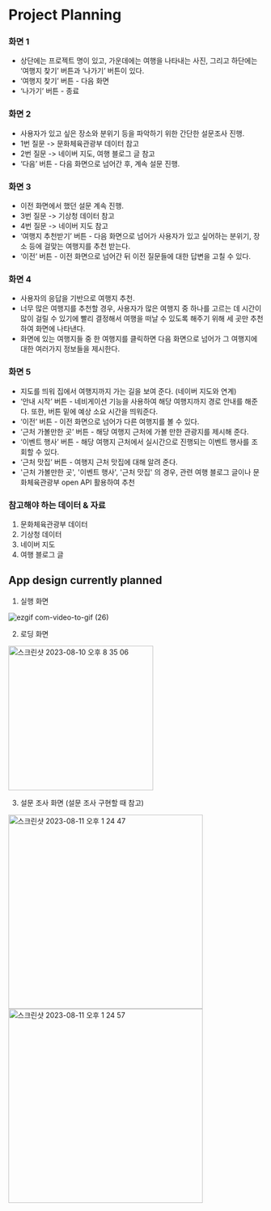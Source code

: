 # Project Planning

### 화면 1

- 상단에는 프로젝트 명이 있고, 가운데에는 여행을 나타내는 사진, 그리고 하단에는 ‘여행지 찾기’ 버튼과 ‘나가기’ 버튼이 있다.
- ‘여행지 찾기’ 버튼 - 다음 화면
- ‘나가기’ 버튼 - 종료

### 화면 2

- 사용자가 있고 싶은 장소와 분위기 등을 파악하기 위한 간단한 설문조사 진행.
- 1번 질문 -> 문화체육관광부 데이터 참고
- 2번 질문 -> 네이버 지도, 여행 블로그 글 참고
- ‘다음’ 버튼 - 다음 화면으로 넘어간 후, 계속 설문 진행.

### 화면 3

- 이전 화면에서 했던 설문 계속 진행.
- 3번 질문 -> 기상청 데이터 참고
- 4번 질문 -> 네이버 지도 참고
- ‘여행지 추천받기’ 버튼 - 다음 화면으로 넘어가 사용자가 있고 싶어하는 분위기, 장소 등에 걸맞는 여행지를 추천 받는다.
- ‘이전’ 버튼 - 이전 화면으로 넘어간 뒤 이전 질문들에 대한 답변을 고칠 수 있다.

### 화면 4

- 사용자의 응답을 기반으로 여행지 추천.
- 너무 많은 여행지를 추천할 경우, 사용자가 많은 여행지 중 하나를 고르는 데 시간이 많이 걸릴 수 있기에 빨리 결정해서 여행을 떠날 수 있도록 해주기 위해 세 곳만 추천하여 화면에 나타낸다.
- 화면에 있는 여행지들 중 한 여행지를 클릭하면 다음 화면으로 넘어가 그 여행지에 대한 여러가지 정보들을 제시한다.

### 화면 5

- 지도를 띄워 집에서 여행지까지 가는 길을 보여 준다. (네이버 지도와 연계)
- ‘안내 시작’ 버튼 - 네비게이션 기능을 사용하여 해당 여행지까지 경로 안내를 해준다. 또한, 버튼 밑에 예상 소요 시간을 띄워준다.
- ‘이전’ 버튼 - 이전 화면으로 넘어가 다른 여행지를 볼 수 있다.
- ‘근처 가볼만한 곳’ 버튼 - 해당 여행지 근처에 가볼 만한 관광지를 제시해 준다.
- ‘이벤트 행사’ 버튼 - 해당 여행지 근처에서 실시간으로 진행되는 이벤트 행사를 조회할 수 있다.
- ‘근처 맛집’ 버튼 - 여행지 근처 맛집에 대해 알려 준다.
- '근처 가볼만한 곳', '이벤트 행사', '근처 맛집' 의 경우, 관련 여행 블로그 글이나 문화체육관광부 open API 활용하여 추천

### 참고해야 하는 데이터 & 자료
1. 문화체육관광부 데이터
2. 기상청 데이터
3. 네이버 지도
4. 여행 블로그 글

## App design currently planned

1. 실행 화면
   
![ezgif com-video-to-gif (26)](https://github.com/taeyoonL/sudden_trip/assets/132141316/00d765f4-46b1-48ca-ace1-1765c81bf879)

2. 로딩 화면

<img width="286" alt="스크린샷 2023-08-10 오후 8 35 06" src="https://github.com/taeyoonL/sudden_trip/assets/132141316/33068fb2-528a-4609-b58f-35f8c68e10f3">

3. 설문 조사 화면 (설문 조사 구현할 때 참고)

<img width="384" alt="스크린샷 2023-08-11 오후 1 24 47" src="https://github.com/taeyoonL/Project_Sudden_trip/assets/132141316/b215d8d2-c72c-4493-b6b9-e457396bbe1d">
<img width="384" alt="스크린샷 2023-08-11 오후 1 24 57" src="https://github.com/taeyoonL/Project_Sudden_trip/assets/132141316/40067f20-e013-4d73-bb5f-59b1dfe42c11">
